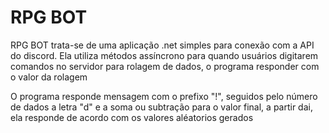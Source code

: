 <h1>RPG BOT</h1>

<p>RPG BOT trata-se de uma aplicação .net simples para conexão com a API do discord. Ela utiliza métodos assíncrono para quando usuários digitarem comandos no servidor
para rolagem de dados, o programa responder com o valor da rolagem</p>

<p>O programa responde mensagem com o prefixo "!", seguidos pelo número de dados a letra "d" e a soma ou subtração para o valor final, a partir dai, ela responde
de acordo com os valores aléatorios gerados</p>
